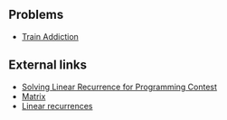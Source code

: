 ## Problems
* [Train Addiction](https://open.kattis.com/problems/trainaddiction)

## External links
* [Solving Linear Recurrence for Programming Contest](http://fusharblog.com/solving-linear-recurrence-for-programming-contest/)
* [Matrix](http://codeforces.com/blog/entry/21189)
* [Linear recurrences](https://community.topcoder.com/tc?module=Static&d1=features&d2=010408)